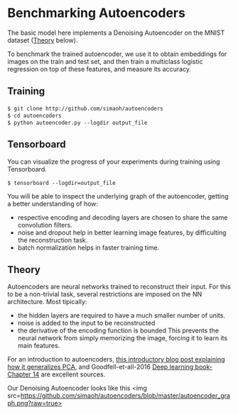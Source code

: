 # Benchmarking Autoencoders

The basic model here implements a Denoising Autoencoder on the MNIST dataset ([Theory](#theory) below).

To benchmark the trained autoencoder, we use it to obtain embeddings for images on the train and test set, and then train a multiclass logistic regression on top of these features, and measure its accuracy.

## Training
    
    $ git clone http://github.com/simaoh/autoencoders
    $ cd autoencoders
    $ python autoencoder.py --logdir output_file

## Tensorboard

You can visualize the progress of your experiments during training using Tensorboard.
    
    $ tensorboard --logdir=output_file

You will be able to inspect the underlying graph of the autoencoder, getting a better understanding of how: 
- respective encoding and decoding layers are chosen to share the same convolution filters.
- noise and dropout help in better learning image features, by difficulting the reconstruction task. 
- batch normalization helps in faster training time.

## Theory

Autoencoders are neural networks trained to reconstruct their input.
For this to be a non-trivial task, several restrictions are imposed on the NN architecture. Most tipically:
 - the hidden layers are required to have a much smaller number of units.
 - noise is added to the input to be reconstructed
 - the derivative of the encoding function is bounded
This prevents the neural network from simply memorizing the image, forcing it to learn its main features. 

For an introduction to autoencoders,  [this introductory blog post explaining how it generalizes PCA](https://lazyprogrammer.me/a-tutorial-on-autoencoders/), and Goodfell-et-all-2016 [Deep learning book-Chapter 14](http://www.deeplearningbook.org/contents/autoencoders.html)
are excellent sources.

Our Denoising Autoencoder looks like this
<img src=https://github.com/simaoh/autoencoders/blob/master/autoencoder_graph.png?raw=true></img>

